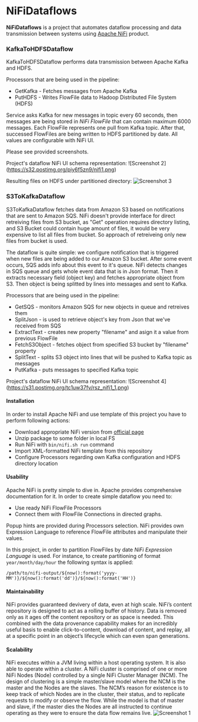# NiFiDataflows
**NiFiDataflows** is a project that automates dataflow processing and data transmission between systems using [Apache NiFi](https://nifi.apache.org/) product.

### KafkaToHDFSDataflow
KafkaToHDFSDataflow performs data transmission between Apache Kafka and HDFS.

Processors that are being used in the pipeline:
- GetKafka - Fetches messages from Apache Kafka
- PutHDFS - Writes FlowFile data to Hadoop Distributed File System (HDFS)

Service asks Kafka for new messages in topic every 60 seconds, then messages are being stored in *NiFi FlowFile* that can contain maximum 6000 messages. Each FlowFile represents one pull from Kafka topic. After that, successed FlowFiles are being written to HDFS partitioned by date. All values are configurable with NiFi UI.

Please see provided screenshots.

Project's dataflow NiFi UI schema representation:
![Screenshot 2] (https://s32.postimg.org/piy6f5zn9/nifi1.png)

Resulting files on HDFS under partitioned directory:
![Screenshot 3](https://s32.postimg.org/kxpjacb05/nifi2.png)

### S3ToKafkaDataflow
S3ToKafkaDataflow fetches data from Amazon S3 based on notifications that are sent to Amazon SQS.
NiFi doesn't provide interface for direct retreiving files from S3 bucket, as "Get" operation requires directory listing, and S3 Bucket could contain huge amount of files, it would be very expensive to list all files from bucket. So approach of retreiveing only new files from bucket is used.

The dataflow is quite simple: we configure notification that is triggered when new files are being added to our Amazon S3 bucket. After some event occurs, SQS adds info about this event to it's queue. NiFi detects changes in SQS queue and gets whole event data that is in Json format. Then it extracts necessary field (object key) and fetches appropriate object from S3. Then object is being splitted by lines into messages and sent to Kafka.

Processors that are being used in the pipeline:
- GetSQS - monitors Amazon SQS for new objects in queue and retreives them
- SplitJson - is used to retrieve object's key from Json that we've received from SQS
- ExtractText - creates new property "filename" and asign it a value from previous FlowFile
- FetchS3Object - fetches object from specified S3 bucket by "filename" property
- SplitText - splits S3 object into lines that will be pushed to Kafka topic as messages
- PutKafka - puts messages to specified Kafka topic

Project's dataflow NiFi UI schema representation:
![Screenshot 4] (https://s31.postimg.org/tc1uw37fv/rsz_nifi1_1.png)

#### Installation
In order to install Apache NiFi and use template of this project you have to perform following actions:
- Download appropriate NiFi version from [official page](http://nifi.apache.org/download.html) 
- Unzip package to some folder in local FS
- Run NiFi with `bin/nifi.sh run` command
- Import XML-formatted NiFi template from this repository
- Configure Processors regarding own Kafka configuration and HDFS directory location

#### Usability

Apache NiFi is pretty simple to dive in. Apache provides comprehensive documentation for it. 
In order to create simple dataflow you need to:
- Use ready NiFi FlowFile Processors
- Connect them with FlowFile Connections in directed graphs.

Popup hints are provided during Processors selection.
NiFi provides own Expression Language to reference FlowFile attributes and manipulate their values.

In this project, in order to partition FlowFiles by date *NiFi Expression Language* is used.
For instance, to create partitioning of format `year/month/day/hour` the following syntax is applied:

```
/path/to/nifi-output/${now():format('yyyy-MM')}/${now():format('dd')}/${now():format('HH')}
```

#### Maintainability
NiFi provides guaranteed devivery of data, even at high scale. NiFi’s content repository is designed to act as a rolling buffer of history. Data is removed only as it ages off the content repository or as space is needed. This combined with the data provenance capability makes for an incredibly useful basis to enable click-to-content, download of content, and replay, all at a specific point in an object’s lifecycle which can even span generations.


#### Scalability
NiFi executes within a JVM living within a host operating system. It is also able to operate within a cluster.
A NiFi cluster is comprised of one or more NiFi Nodes (Node) controlled by a single NiFi Cluster Manager (NCM). The design of clustering is a simple master/slave model where the NCM is the master and the Nodes are the slaves. The NCM’s reason for existence is to keep track of which Nodes are in the cluster, their status, and to replicate requests to modify or observe the flow. While the model is that of master and slave, if the master dies the Nodes are all instructed to continue operating as they were to ensure the data flow remains live. 
![Screenshot 1](https://s31.postimg.org/5xqm4vs4r/nifi4.png)
